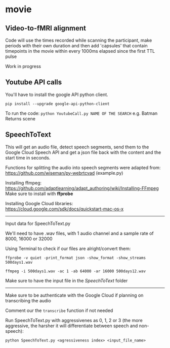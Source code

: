 # movie

**Video-to-fMRI alignment**
----
Code will use the times recorded while scanning the participant, make periods with their own duration and then add 'capsules' that contain timepoints in the movie within every 1000ms elapsed since the first TTL pulse

Work in progress




**Youtube API calls**
----
You'll have to install the google API python client.

`pip install --upgrade google-api-python-client`


To run the code:
`python YoutubeCall.py NAME OF THE SEARCH`
e.g. Batman Returns scene

**SpeechToText**
----
This will get an audio file, detect speech segments, send them to the Google Cloud Speech API and get a json file back with the content and the start time in seconds.

Functions for splitting the audio into speech segments were adapted from: https://github.com/wiseman/py-webrtcvad (example.py)


Installing ffmpeg: https://github.com/adaptlearning/adapt_authoring/wiki/Installing-FFmpeg  Make sure to install with **ffprobe**

Installing Google Cloud libraries: https://cloud.google.com/sdk/docs/quickstart-mac-os-x

-------------------------------
Input data for SpeechToText.py

We'll need to have .wav files, with 1 audio channel and a sample rate of 8000, 16000 or 32000

Using Terminal to check if our files are alright/convert them:

`ffprobe -v quiet -print_format json -show_format -show_streams 500days1.wav`

`ffmpeg -i 500days1.wav -ac 1 -ab 64000 -ar 16000 500days12.wav`


Make sure to have the input file in the _SpeechToText_ folder

------------------------------------

Make sure to be authenticate with the Google Cloud if planning on transcribing the audio

Comment our the `transcribe` function if not needed

Run SpeechToText.py with aggressivenes as 0, 1, 2 or 3 (the more aggressive, the harsher it will differentiate between speech and non-speech):

`python SpeechToText.py <agressiveness index> <input_file_name>`